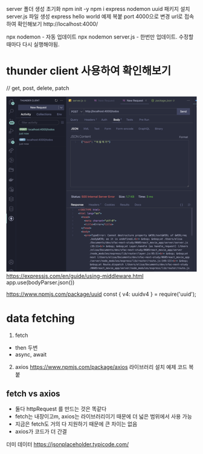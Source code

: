 server 폴더 생성
초기화 npm init -y
npm i express nodemon uuid 패키지 설치
server.js 파일 생성
express hello world 예제 복붙
port 4000으로 변경
url로 접속하여 확인해보기
http://localhost:4000/

npx nodemon - 자동 업데이트
npx nodemon server.js - 한번만 업데이트. 수정할 때마다 다시 실행해야됨.

# thunder client 사용하여 확인해보기

// get, post, delete, patch

![alt text](image-1.png)
https://expressjs.com/en/guide/using-middleware.html
app.use(bodyParser.json())

https://www.npmjs.com/package/uuid
const { v4: uuidv4 } = require('uuid');

# data fetching

1. fetch

- then 두번
- async, await

2. axios
   https://www.npmjs.com/package/axios
   라이브러리 설치
   예제 코드 복붙

## fetch vs axios

- 둘다 httpRequest 를 만드는 것은 똑같다
- fetch는 내장이고m, axios는 라이브러리이기 때문에 더 넓은 범위에서 사용 가능
- 지금은 fetch도 거의 다 지원하기 때문에 큰 차이는 없음
- axios가 코드가 더 간결

더미 데이터
https://jsonplaceholder.typicode.com/
